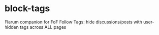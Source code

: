 # block-tags
Flarum companion for FoF Follow Tags: hide discussions/posts with user-hidden tags across ALL pages

